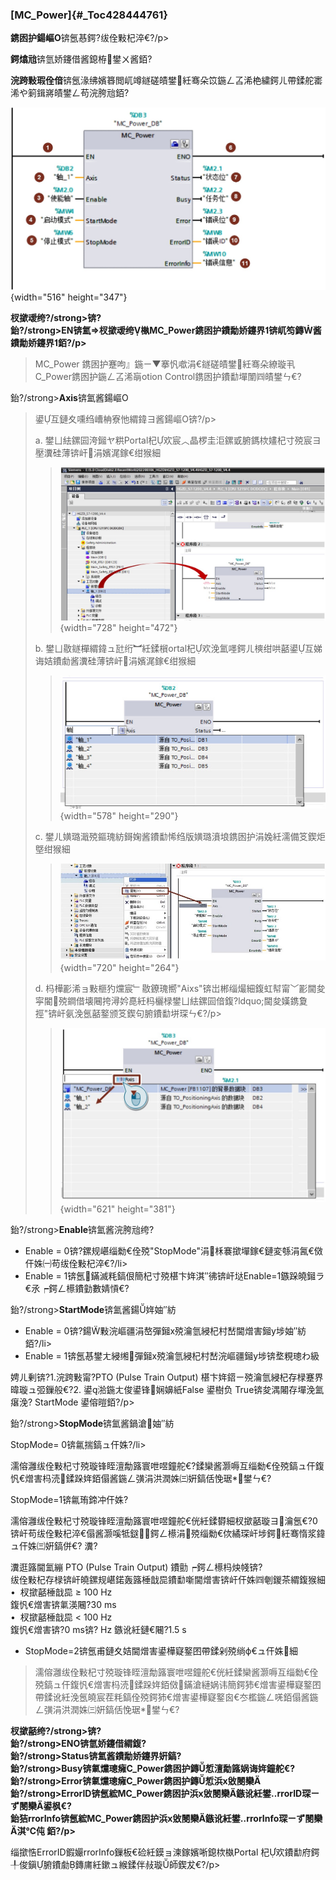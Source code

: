 ### [MC_Power]{#_Toc428444761}

**鎸囦护鍚嶇О**锛氬惎鍔?绂佺敤杞淬€?/p\>

**鍔熻兘**锛氫娇鑳借酱鎴栫鐢ㄨ酱銆?

**浣跨敤瑕佺偣**锛氬湪绋嬪簭閲屼竴鐩磋皟鐢紝骞朵笖鍦ㄥ叾浠栬繍鍔ㄦ帶鍒舵寚浠や箣鍓嶈皟鐢ㄥ苟浣胯兘銆?

![](images/02-1.jpg){width="516" height="347"}

**杈撳叆绔?/strong\>锛?\
**鈶?/strong\>**EN**锛氳杈撳叆绔槸MC_Power鎸囦护鐨勪娇鑳界锛屼笉鏄酱鐨勪娇鑳界銆?/p\>****

> MC_Power
> 鎸囦护蹇呴』鍦ㄧ▼搴忛噷涓€鐩磋皟鐢紝骞朵繚璇丮C_Power鎸囦护鍦ㄥ叾浠朚otion
> Control鎸囦护鐨勫墠闈㈣皟鐢ㄣ€?

鈶?/strong\>**Axis**锛氳酱鍚嶇О

> 鍙互鏈夊嚑绉嶆柟寮忚緭鍏ヨ酱鍚嶇О锛?/p\>
>
> a\.
> 鐢ㄩ紶鏍囩洿鎺ヤ粠Portal杞欢宸︿晶椤圭洰鏍戜腑鎷栨嫿杞寸殑宸ヨ壓瀵硅薄锛屽涓嬪浘鎵€绀猴細
>
> > ![](images/02-2.jpg){width="728" height="472"}
>
> b\.
> 鐢ㄩ敭鐩樿緭鍏ュ瓧绗︼紝鍒橮ortal杞欢浼氳嚜鍔ㄦ樉绀哄嚭鍙互娣诲姞鐨勮酱瀵硅薄锛屽涓嬪浘鎵€绀猴細
>
> > ![](images/02-3.jpg){width="578" height="290"}
>
> c\.
> 鐢ㄦ嫹璐濈殑鏂瑰紡鎶婅酱鐨勫悕绉版嫹璐濆埌鎸囦护涓婏紝濡備笅鍥炬墍绀猴細
>
> > ![](images/02-4.jpg){width="720" height="264"}
>
> d\.
> 杩樺彲浠ョ敤榧犳爣宸﹂敭鐐瑰嚮"Aixs"锛岀郴缁熶細鍑虹幇甯﹀彲閫夋寜閽殑鐧借壊闀挎潯妗嗭紝杩欐椂鐢ㄩ紶鏍囩偣鍑?ldquo;閫夋嫨鎸夐挳"锛屽氨浼氬嚭鐜颁笅鍥句腑鐨勫垪琛ㄣ€?/p\>
>
> > ![](images/02-5.jpg){width="621" height="381"}

鈶?/strong\>**Enable**锛氳酱浣胯兘绔?

-   Enable =
    0锛?鏍规嵁缁勬€佺殑"StopMode"涓柇褰撳墠鎵€鏈変綔涓氥€傚仠姝㈠苟绂佺敤杞淬€?/li\>
-   Enable =
    1锛氬鏋滅粍鎬佷簡杞寸殑椹卞姩淇″彿锛屽垯Enable=1鏃跺皢鎺ラ€氶┍鍔ㄥ櫒鐨勭數婧愩€?

鈶?/strong\>**StartMode**锛氳酱鍚姩妯″紡

-   Enable =
    0锛?鍚敤浣嶇疆涓嶅彈鎺х殑瀹氫綅杞村嵆閫熷害鎺у埗妯″紡銆?/li\>
-   Enable = 1锛氬惎鐢ㄤ綅缃彈鎺х殑瀹氫綅杞村嵆浣嶇疆鎺у埗锛堥粯璁わ級

娉ㄦ剰锛?1.浣跨敤甯?PTO (Pulse Train Output)
椹卞姩鍣ㄧ殑瀹氫綅杞存椂蹇界暐璇ュ弬鏁般€?2. 鍙湁鍦ㄤ俊鍙锋娴嬶紙False
鍙樹负 True锛夋湡闂存墠浼氳瘎浼? StartMode 鍙傛暟銆?/p\>

鈶?/strong\>**StopMode**锛氳酱鍋滄妯″紡

StopMode= 0锛氱揣鎬ュ仠姝?/li\>

濡傛灉绂佺敤杞寸殑璇锋眰澶勪簬寰呭喅鐘舵€?鍒欒酱灏嗕互缁勬€佺殑鎬ュ仠鍑忛€熷害杩涜鍒跺姩銆傝酱鍦ㄥ彉涓洪潤姝㈢姸鎬佸悗琚鐢ㄣ€?

StopMode=1锛氱珛鍗冲仠姝?

濡傛灉绂佺敤杞寸殑璇锋眰澶勪簬寰呭喅鐘舵€侊紝鍒欎細杈撳嚭璇ヨ瀹氬€?0锛屽苟绂佺敤杞淬€傝酱灏嗘牴鎹┍鍔ㄥ櫒涓殑缁勬€佽繘琛屽埗鍔紝骞惰浆鍏ュ仠姝㈢姸鎬併€?
瀵?

瀵逛簬閫氳繃 PTO (Pulse Train Output) 鐨勯┍鍔ㄥ櫒杩炴帴锛?\
绂佺敤杞存椂锛屽皢鏍规嵁鍩轰簬棰戠巼鐨勫噺閫熷害锛屽仠姝㈣剦鍐茶緭鍑猴細\
•  杈撳嚭棰戠巼 ≥ 100 Hz\
鍑忛€熷害锛氭渶闀?30 ms\
•  杈撳嚭棰戠巼 \< 100 Hz\
鍑忛€熷害锛?0 ms锛? Hz 鏃讹紝鏈€闀?1.5 s

-   StopMode=2锛氬甫鏈夊姞閫熷害鍙樺寲鐜囨帶鍒剁殑绱ф€ュ仠姝細

> 濡傛灉绂佺敤杞寸殑璇锋眰澶勪簬寰呭喅鐘舵€侊紝鍒欒酱灏嗕互缁勬€佺殑鎬ュ仠鍑忛€熷害杩涜鍒跺姩銆傚鏋滄縺娲讳簡鍔犻€熷害鍙樺寲鐜囨帶鍒讹紝浼氬皢宸茬粍鎬佺殑鍔犻€熷害鍙樺寲鐜囪€冭檻鍦ㄥ唴銆傝酱鍦ㄥ彉涓洪潤姝㈢姸鎬佸悗琚鐢ㄣ€?

**杈撳嚭绔?/strong\>锛?\
**鈶?/strong\>**ENO**锛氫娇鑳借緭鍑?\
**鈶?/strong\>**Status**锛氳酱鐨勪娇鑳界姸鎬?\
**鈶?/strong\>**Busy**锛氭爣璁癕C_Power鎸囦护鏄惁澶勪簬娲诲姩鐘舵€?\
**鈶?/strong\>**Error**锛氭爣璁癕C_Power鎸囦护鏄惁浜х敓閿欒\
**鈶?/strong\>**ErrorID**锛氬綋MC_Power鎸囦护浜х敓閿欒鏃讹紝鐢‥rrorID琛ㄧず閿欒鍙枫€?\
**鈶狤rrorInfo**锛氬綋MC_Power鎸囦护浜х敓閿欒鏃讹紝鐢‥rrorInfo琛ㄧず閿欒淇℃伅
銆?/p\>************

缁撳悎ErrorID鍜孍rrorInfo鏁板€硷紝鏌ョ湅鎵嬪唽鎴栨槸Portal
杞欢鐨勫府鍔╀俊鎭腑鐨勮鏄庯紝鏉ュ緱鍒伴敊璇師鍥犮€?/p\>
